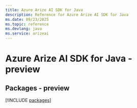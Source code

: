 ```yaml
---
title: Azure Arize AI SDK for Java
description: Reference for Azure Arize AI SDK for Java
ms.date: 09/23/2025
ms.topic: reference
ms.devlang: java
ms.service: arizeai
---
```

# Azure Arize AI SDK for Java - preview
## Packages - preview
[!INCLUDE [packages](arize-ai-index.md)]
